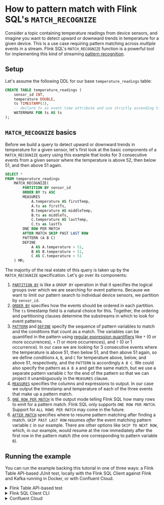 <!-- title: How to pattern match with Flink SQL's `MATCH_RECOGNIZE` -->
<!-- description: In this tutorial, learn how to pattern match with Flink SQL's `MATCH_RECOGNIZE`, with step-by-step instructions and supporting code. -->

# How to pattern match with Flink SQL's `MATCH_RECOGNIZE`

Consider a topic containing temperature readings from device sensors, and imagine you want to detect upward or downward trends in temperature for a given device. This is a use case requiring pattern matching across *multiple* events in a stream. Flink SQL's `MATCH_RECOGNIZE` function is a powerful tool for implementing this kind of streaming [pattern recognition](https://nightlies.apache.org/flink/flink-docs-stable/docs/dev/table/sql/queries/match_recognize/#pattern-recognition).

## Setup

Let's assume the following DDL for our base `temperature_readings` table:

```sql
CREATE TABLE temperature_readings (
    sensor_id INT,
    temperature DOUBLE,
    ts TIMESTAMP(3),
    -- declare ts as event time attribute and use strictly ascending timestamp watermark strategy
    WATERMARK FOR ts AS ts
);
```

## `MATCH_RECOGNIZE` basics

Before we build a query to detect upward or downward trends in temperature for a given sensor, let's first look at the basic components of a `MATCH_RECOGNIZE` query using this example that looks for 3 consecutive events from a given sensor where the temperature is above 52, then below 51, and then above 51 again.

```sql
SELECT *
FROM temperature_readings
    MATCH_RECOGNIZE(
        PARTITION BY sensor_id
        ORDER BY ts ASC
        MEASURES
            A.temperature AS firstTemp,
            A.ts as firstTs,
            B.temperature AS middleTemp,
            B.ts as middleTs,
            C.temperature AS lastTemp,
            C.ts as lastTs
        ONE ROW PER MATCH
        AFTER MATCH SKIP PAST LAST ROW
        PATTERN (A B C)
        DEFINE
            A AS A.temperature > 51,
            B AS B.temperature < 51,
            C AS C.temperature > 51
    ) MR;
```

The majority of the real estate of this query is taken up by the `MATCH_RECOGNIZE` specification. Let's go over its components:

1. [`PARTITION BY`](https://docs.confluent.io/cloud/current/flink/reference/queries/match_recognize.html#partitioning) is like a `GROUP BY` operation in that it specifies the logical groups over which we are searching for event patterns. Because we want to limit our pattern search to individual device sensors, we partition by `sensor_id`.
2. [`ORDER BY`](https://docs.confluent.io/cloud/current/flink/reference/queries/match_recognize.html#order-of-events) specifies how the events should be ordered in each partition. The `ts` timestamp field is a natural choice for this. Together, the ordering and partitioning clauses determine the substreams in which to look for event patterns.
3. [`PATTERN`](https://docs.confluent.io/cloud/current/flink/reference/queries/match_recognize.html#define-a-pattern) and [`DEFINE`](https://docs.confluent.io/cloud/current/flink/reference/queries/match_recognize.html#define-and-measures) specify the sequence of pattern variables to match and the conditions that count as a match. The variables can be quantified in the pattern using [regular expression quantifiers](https://docs.confluent.io/cloud/current/flink/reference/queries/match_recognize.html#define-a-pattern) like `*` (0 or more occurrences), `+` (1 or more occurrences), and `?` (0 or 1 occurrence). In our case we are looking for 3 consecutive events where the temperature is above 51, then below 51, and then above 51 again, so we define conditions `A`, `B`, and `C` for temperature above, below, and above 51, respectively, and the `PATTERN` is accordingly `A B C`. We could also specify the pattern as `A B A` and get the same match, but we use a separate pattern variable `C` for the end of the pattern so that we can project it unambiguously in the `MEASURES` clause. 
4. [`MEASURES`](https://docs.confluent.io/cloud/current/flink/reference/queries/match_recognize.html#define-and-measures) specifies the columns and expressions to output. In our case we output the timestamp and temperature of each of the three events that make up a pattern match.
5. [`ONE ROW PER MATCH`](https://docs.confluent.io/cloud/current/flink/reference/queries/match_recognize.html#output-mode) is the output mode telling Flink SQL how many rows to emit for a pattern match. Flink SQL only supports `ONE ROW PER MATCH`. Support for `ALL ROWS PER MATCH` may come in the future.
6. [`AFTER MATCH`](https://docs.confluent.io/cloud/current/flink/reference/queries/match_recognize.html#after-match-strategy) specifies where to resume pattern matching after finding a match. `SKIP PAST LAST ROW` resumes *after* the event matching pattern variable `C` in our example. There are other options like `SKIP TO NEXT ROW`, which, in our example, would resume at the row immediately after the first row in the pattern match (the one corresponding to pattern variable `B`).

## Running the example

You can run the example backing this tutorial in one of three ways: a Flink Table API-based JUnit test, locally with the Flink SQL Client 
against Flink and Kafka running in Docker, or with Confluent Cloud.

<details>
  <summary>Flink Table API-based test</summary>

  ### Prerequisites

  * Java 17, e.g., follow the OpenJDK installation instructions [here](https://openjdk.org/install/) if you don't have Java. 
  * Docker running via [Docker Desktop](https://docs.docker.com/desktop/) or [Docker Engine](https://docs.docker.com/engine/install/)

  ### Run the test

  Clone the `confluentinc/tutorials` GitHub repository (if you haven't already) and navigate to the `tutorials` directory:

  ```shell
  git clone git@github.com:confluentinc/tutorials.git
  cd tutorials
  ```

  Run the following command to execute [FlinkSqlFilteringTest#testFilter](src/test/java/io/confluent/developer/FlinkSqlFilteringTest.java):

  ```plaintext
  ./gradlew clean :pattern-matching:flinksql:test
  ```

  The test starts Kafka and Schema Registry with [Testcontainers](https://testcontainers.com/), runs the Flink SQL commands
  above against a local Flink `StreamExecutionEnvironment`, and ensures that the pattern matching results are what we expect.
</details>

<details>
  <summary>Flink SQL Client CLI</summary>

  ### Prerequisites

  * Docker running via [Docker Desktop](https://docs.docker.com/desktop/) or [Docker Engine](https://docs.docker.com/engine/install/)
  * [Docker Compose](https://docs.docker.com/compose/install/). Ensure that the command `docker compose version` succeeds.

  ### Run the commands

  Clone the `confluentinc/tutorials` GitHub repository (if you haven't already) and navigate to the `tutorials` directory:

  ```shell
  git clone git@github.com:confluentinc/tutorials.git
  cd tutorials
  ```

  Start Flink and Kafka:

  ```shell
  docker compose -f ./docker/docker-compose-flinksql.yml up -d
  ```

  Next, open the Flink SQL Client CLI:

  ```shell
  docker exec -it flink-sql-client sql-client.sh
  ```

  Run following SQL statements to create the `temperature_readings` table backed by Kafka running in Docker, and populate it with
  test data.

  ```sql
  CREATE TABLE temperature_readings (
      sensor_id INT,
      temperature DOUBLE,
      ts TIMESTAMP(3),
      -- declare ts as event time attribute and use strictly ascending timestamp watermark strategy
      WATERMARK FOR ts AS ts
  ) WITH (
      'connector' = 'kafka',
      'topic' = 'temperature-readings',
      'properties.bootstrap.servers' = 'broker:9092',
      'scan.startup.mode' = 'earliest-offset',
      'key.format' = 'raw',
      'key.fields' = 'sensor_id',
      'value.format' = 'avro-confluent',
      'value.avro-confluent.url' = 'http://schema-registry:8081',
      'value.fields-include' = 'EXCEPT_KEY'
  );
  ```

  ```sql
  INSERT INTO temperature_readings VALUES
      (0, 55, TO_TIMESTAMP('2023-04-03 02:00:00')),
      (1, 40, TO_TIMESTAMP('2023-04-03 02:00:01')),
      (2, 59, TO_TIMESTAMP('2023-04-03 02:00:02')),
      (0, 50, TO_TIMESTAMP('2023-04-03 02:00:03')),
      (1, 42, TO_TIMESTAMP('2023-04-03 02:00:04')),
      (2, 57, TO_TIMESTAMP('2023-04-03 02:00:05')),
      (0, 52, TO_TIMESTAMP('2023-04-03 02:00:06')),
      (1, 43, TO_TIMESTAMP('2023-04-03 02:00:07')),
      (2, 56, TO_TIMESTAMP('2023-04-03 02:00:08')),
      (0, 49, TO_TIMESTAMP('2023-04-03 02:00:09')),
      (1, 45, TO_TIMESTAMP('2023-04-03 02:00:10')),
      (2, 55, TO_TIMESTAMP('2023-04-03 02:00:11')),
      (0, 53, TO_TIMESTAMP('2023-04-03 02:00:12')),
      (1, 47, TO_TIMESTAMP('2023-04-03 02:00:13')),
      (2, 53, TO_TIMESTAMP('2023-04-03 02:00:14'));
  ```

  This `INSERT` statement generates temperature readings for 3 sensors (5 readings per sensor). Sensor 0's temperature fluctuates, Sensor 1's temperatures are monotonically increasing, and Sensor 2's are monotonically decreasing.

  | Sensor | Temp 1 | Temp 2 | Temp 3 | Temp 4 | Temp 5 |
  |--------|--------|--------|--------|--------|--------|
  | 0      | 55     | 50     | 52     | 49     | 53     |
  | 1      | 40     | 42     | 43     | 45     | 47     |
  | 2      | 59     | 57     | 56     | 55     | 53     |

  Now, run the example query from above to find any case where three readings for a given sensor are above 51, then below 51, and then above 51 again:
  
  ```sql
  SELECT *
  FROM temperature_readings
      MATCH_RECOGNIZE(
          PARTITION BY sensor_id
          ORDER BY ts ASC
          MEASURES
              A.temperature AS firstTemp,
              A.ts as firstTs,
              B.temperature AS middleTemp,
              B.ts as middleTs,
              C.temperature AS lastTemp,
              C.ts as lastTs
          ONE ROW PER MATCH
          AFTER MATCH SKIP PAST LAST ROW
          PATTERN (A B C)
          DEFINE
              A AS A.temperature > 51,
              B AS B.temperature < 51,
              C AS C.temperature > 51
      ) MR;
  ```
  Observe that Sensor 0's first three readings (55, 50, 52) are the only match. Why aren't the last three readings (52, 49, 53) also a match? Recall that the `AFTER MATCH` strategy of skipping past the last row will resume *after* the reading of 52, which is too far along to recognize the (52, 49, 53) sequence. If you run the same query again but substitute the after match strategy `AFTER MATCH SKIP TO NEXT ROW`, then this second sequence would be returned because the pattern searching would resume at the second reading for Sensor 0 instead of the fourth.

  Now let's run a more interesting pattern matching query to find cases where the temperature at a sensor has increased for 5 consecutive readings. To do this, we use a quantifier `{5}` in our pattern, and the pattern variable itself uses the [`LAST`](https://docs.confluent.io/cloud/current/flink/reference/queries/match_recognize.html#logical-offsets) logical offset operator in order to compare the temperature to that of the previous matching event. We must also include the condition `LAST(TEMP_UP.temperature, 1) IS NULL` to handle the first potential event in the pattern of 5 events that we're looking for. Putting it all together, the following query will find Sensor 1's 5 consecutive temperature increases (40, 42, 43, 45, 47). In the `MATCHES` clause we only output the first and last timestamp and temperature readings.

  ```sql
  SELECT *
  FROM temperature_readings
      MATCH_RECOGNIZE(
          PARTITION BY sensor_id
          ORDER BY ts ASC
          MEASURES
              FIRST(TEMP_UP.ts) AS firstTs,
              FIRST(TEMP_UP.temperature) AS firstTemp,
              LAST(TEMP_UP.ts) AS lastTs,
              LAST(TEMP_UP.temperature) AS lastTemp
          ONE ROW PER MATCH
          AFTER MATCH SKIP PAST LAST ROW
          PATTERN (TEMP_UP{5})
          DEFINE
            TEMP_UP AS
                LAST(TEMP_UP.temperature, 1) IS NULL OR TEMP_UP.temperature > LAST(TEMP_UP.temperature, 1)
      ) MR;
  ```

  As a final step, let's now find sequences of readings that are *either* all increasing or all decreasing. The `PATTERN` component of `MATCH_RECOGNIZE` doesn't support Boolean logic, so, to accomplish this, you can either use a `UNION` of two queries, or use one query that explicitly spells out 5 increasing or decreasing temperatures using the `LAST` logical offset operator.
  
  Here's what the `UNION` approach would look like:

  ```sql
  (SELECT *
   FROM temperature_readings
       MATCH_RECOGNIZE(
           PARTITION BY sensor_id
           ORDER BY ts ASC
           MEASURES
               FIRST(TEMP_UP.ts) AS firstTs,
               FIRST(TEMP_UP.temperature) AS firstTemp,
               LAST(TEMP_UP.ts) AS lastTs,
               LAST(TEMP_UP.temperature) AS lastTemp
           ONE ROW PER MATCH
           AFTER MATCH SKIP PAST LAST ROW
           PATTERN (TEMP_UP{5})
           DEFINE
               TEMP_UP AS
                   LAST(TEMP_UP.temperature, 1) IS NULL OR TEMP_UP.temperature > LAST(TEMP_UP.temperature, 1)
       ) MR)
  UNION
  (SELECT *
   FROM temperature_readings
       MATCH_RECOGNIZE(
           PARTITION BY sensor_id
           ORDER BY ts ASC
           MEASURES
               FIRST(TEMP_DOWN.ts) AS firstTs,
               FIRST(TEMP_DOWN.temperature) AS firstTemp,
               LAST(TEMP_DOWN.ts) AS lastTs,
               LAST(TEMP_DOWN.temperature) AS lastTemp
           ONE ROW PER MATCH
           AFTER MATCH SKIP PAST LAST ROW
           PATTERN (TEMP_DOWN{5})
           DEFINE
               TEMP_DOWN AS
                   LAST(TEMP_DOWN.temperature, 1) IS NULL OR TEMP_DOWN.temperature < LAST(TEMP_DOWN.temperature, 1)
       ) MR);
  ```

  Observe that results for both Sensors 1 and 2 are returned.

  The second approach to this, where we explicitly spell out the sequence of 5 increases or decreases in the pattern variable definition, looks like this. Note that, to handle first few events in the pattern we are looking for, we need to check `LAST(TEMP_SAME_DIRECTION.temperature, <offset>)` for `NULL`.

  ```sql
  SELECT *
  FROM temperature_readings
      MATCH_RECOGNIZE(
          PARTITION BY sensor_id
          ORDER BY ts ASC
          MEASURES
              FIRST(TEMP_SAME_DIRECTION.ts) AS firstTs,
              FIRST(TEMP_SAME_DIRECTION.temperature) AS firstTemp,
              LAST(TEMP_SAME_DIRECTION.ts) AS lastTs,
              LAST(TEMP_SAME_DIRECTION.temperature) AS lastTemp
          ONE ROW PER MATCH
          AFTER MATCH SKIP PAST LAST ROW
          PATTERN (TEMP_SAME_DIRECTION{5})
          DEFINE
            TEMP_SAME_DIRECTION AS
                (LAST(TEMP_SAME_DIRECTION.temperature, 1) IS NULL OR TEMP_SAME_DIRECTION.temperature > LAST(TEMP_SAME_DIRECTION.temperature, 1))
                  AND (LAST(TEMP_SAME_DIRECTION.temperature, 2) IS NULL OR LAST(TEMP_SAME_DIRECTION.temperature, 1) > LAST(TEMP_SAME_DIRECTION.temperature, 2))
                  AND (LAST(TEMP_SAME_DIRECTION.temperature, 3) IS NULL OR LAST(TEMP_SAME_DIRECTION.temperature, 2) > LAST(TEMP_SAME_DIRECTION.temperature, 3))
                  AND (LAST(TEMP_SAME_DIRECTION.temperature, 4) IS NULL OR LAST(TEMP_SAME_DIRECTION.temperature, 3) > LAST(TEMP_SAME_DIRECTION.temperature, 4))
                  AND (LAST(TEMP_SAME_DIRECTION.temperature, 5) IS NULL OR LAST(TEMP_SAME_DIRECTION.temperature, 4) > LAST(TEMP_SAME_DIRECTION.temperature, 5))
                OR
                (LAST(TEMP_SAME_DIRECTION.temperature, 1) IS NULL OR TEMP_SAME_DIRECTION.temperature < LAST(TEMP_SAME_DIRECTION.temperature, 1))
                  AND (LAST(TEMP_SAME_DIRECTION.temperature, 2) IS NULL OR LAST(TEMP_SAME_DIRECTION.temperature, 1) < LAST(TEMP_SAME_DIRECTION.temperature, 2))
                  AND (LAST(TEMP_SAME_DIRECTION.temperature, 3) IS NULL OR LAST(TEMP_SAME_DIRECTION.temperature, 2) < LAST(TEMP_SAME_DIRECTION.temperature, 3))
                  AND (LAST(TEMP_SAME_DIRECTION.temperature, 4) IS NULL OR LAST(TEMP_SAME_DIRECTION.temperature, 3) < LAST(TEMP_SAME_DIRECTION.temperature, 4))
                  AND (LAST(TEMP_SAME_DIRECTION.temperature, 5) IS NULL OR LAST(TEMP_SAME_DIRECTION.temperature, 4) < LAST(TEMP_SAME_DIRECTION.temperature, 5))
      ) MR;
  ```

  This query's output includes the same two matches for Sensors 1 and 2:

  ```plaintext
  sensor_id                 firstTs firstTemp                   lastTs lastTemp
          1 2023-04-03 02:00:01.000      40.0  2023-04-03 02:00:13.000     47.0
          2 2023-04-03 02:00:02.000      59.0  2023-04-03 02:00:14.000     53.0
  ```

  When you are finished, clean up the containers used for this tutorial by running:

  ```shell
  docker compose -f ./docker/docker-compose-flinksql.yml down
  ```

</details>

<details>
  <summary>Confluent Cloud</summary>

  ### Prerequisites

  * A [Confluent Cloud](https://confluent.cloud/signup) account
  * A Flink compute pool created in Confluent Cloud. Follow [this](https://docs.confluent.io/cloud/current/flink/get-started/quick-start-cloud-console.html) quick start to create one.

  ### Run the commands

  In the Confluent Cloud Console, navigate to your environment and then click the `Open SQL Workspace` button for the compute
  pool that you have created.

  Select the default catalog (Confluent Cloud environment) and database (Kafka cluster) to use with the dropdowns at the top right.

  Run following SQL statements to create the `temperature_readings` table backed by Kafka running in Docker, and populate it with
  test data.

  ```sql
  CREATE TABLE temperature_readings (
      sensor_id INT,
      temperature DOUBLE,
      ts TIMESTAMP(3),
      -- declare ts as event time attribute and use strictly ascending timestamp watermark strategy
      WATERMARK FOR ts AS ts
  )  DISTRIBUTED BY (sensor_id) INTO 1 BUCKETS;
  ```

  ```sql
  INSERT INTO temperature_readings VALUES
      (0, 55, TO_TIMESTAMP('2023-04-03 02:00:00')),
      (1, 40, TO_TIMESTAMP('2023-04-03 02:00:01')),
      (2, 59, TO_TIMESTAMP('2023-04-03 02:00:02')),
      (0, 50, TO_TIMESTAMP('2023-04-03 02:00:03')),
      (1, 42, TO_TIMESTAMP('2023-04-03 02:00:04')),
      (2, 57, TO_TIMESTAMP('2023-04-03 02:00:05')),
      (0, 52, TO_TIMESTAMP('2023-04-03 02:00:06')),
      (1, 43, TO_TIMESTAMP('2023-04-03 02:00:07')),
      (2, 56, TO_TIMESTAMP('2023-04-03 02:00:08')),
      (0, 49, TO_TIMESTAMP('2023-04-03 02:00:09')),
      (1, 45, TO_TIMESTAMP('2023-04-03 02:00:10')),
      (2, 55, TO_TIMESTAMP('2023-04-03 02:00:11')),
      (0, 53, TO_TIMESTAMP('2023-04-03 02:00:12')),
      (1, 47, TO_TIMESTAMP('2023-04-03 02:00:13')),
      (2, 53, TO_TIMESTAMP('2023-04-03 02:00:14'));
  ```

  This `INSERT` statement generates temperature readings for 3 sensors (5 readings per sensor). Sensor 0's temperature fluctuates, Sensor 1's temperatures are monotonically increasing, and Sensor 2's are monotonically decreasing.

  | Sensor | Temp 1 | Temp 2 | Temp 3 | Temp 4 | Temp 5 |
  |--------|--------|--------|--------|--------|--------|
  | 0      | 55     | 50     | 52     | 49     | 53     |
  | 1      | 40     | 42     | 43     | 45     | 47     |
  | 2      | 59     | 57     | 56     | 55     | 53     |

  Now, run the example query from above to find any case where three readings for a given sensor are above 51, then below 51, and then above 51 again:
  
  ```sql
  SELECT *
  FROM temperature_readings
      MATCH_RECOGNIZE(
          PARTITION BY sensor_id
          ORDER BY ts ASC
          MEASURES
              A.temperature AS firstTemp,
              A.ts as firstTs,
              B.temperature AS middleTemp,
              B.ts as middleTs,
              C.temperature AS lastTemp,
              C.ts as lastTs
          ONE ROW PER MATCH
          AFTER MATCH SKIP PAST LAST ROW
          PATTERN (A B C)
          DEFINE
              A AS A.temperature > 51,
              B AS B.temperature < 51,
              C AS C.temperature > 51
      ) MR;
  ```
  Observe that Sensor 0's first three readings (55, 50, 52) are the only match. Why aren't the last three readings (52, 49, 53) also a match? Recall that the `AFTER MATCH` strategy of skipping past the last row will resume *after* the reading of 52, which is too far along to recognize the (52, 49, 53) sequence. If you run the same query again but substitute the after match strategy `AFTER MATCH SKIP TO NEXT ROW`, then this second sequence would be returned because the pattern searching would resume at the second reading for Sensor 0 instead of the fourth.

  Now let's run a more interesting pattern matching query to find cases where the temperature at a sensor has increased for 5 consecutive readings. To do this, we use a quantifier `{5}` in our pattern, and the pattern variable itself uses the [`LAST`](https://docs.confluent.io/cloud/current/flink/reference/queries/match_recognize.html#logical-offsets) logical offset operator in order to compare the temperature to that of the previous matching event. We must also include the condition `LAST(TEMP_UP.temperature, 1) IS NULL` to handle the first potential event in the pattern of 5 events that we're looking for. Putting it all together, the following query will find Sensor 1's 5 consecutive temperature increases (40, 42, 43, 45, 47). In the `MATCHES` clause we only output the first and last timestamp and temperature readings.

  ```sql
  SELECT *
  FROM temperature_readings
      MATCH_RECOGNIZE(
          PARTITION BY sensor_id
          ORDER BY ts ASC
          MEASURES
              FIRST(TEMP_UP.ts) AS firstTs,
              FIRST(TEMP_UP.temperature) AS firstTemp,
              LAST(TEMP_UP.ts) AS lastTs,
              LAST(TEMP_UP.temperature) AS lastTemp
          ONE ROW PER MATCH
          AFTER MATCH SKIP PAST LAST ROW
          PATTERN (TEMP_UP{5})
          DEFINE
            TEMP_UP AS
                LAST(TEMP_UP.temperature, 1) IS NULL OR TEMP_UP.temperature > LAST(TEMP_UP.temperature, 1)
      ) MR;
  ```

  As a final step, let's now find sequences of readings that are *either* all increasing or all decreasing. The `PATTERN` component of `MATCH_RECOGNIZE` doesn't support Boolean logic, so to accomplish this you can either use a `UNION` of two queries, or use one query that explicitly spells out 5 increasing or decreasing temperatures using the `LAST` logical offset operator.
  
  Here's what the `UNION` approach would look like:

  ```sql
  (SELECT *
   FROM temperature_readings
       MATCH_RECOGNIZE(
           PARTITION BY sensor_id
           ORDER BY ts ASC
           MEASURES
               FIRST(TEMP_UP.ts) AS firstTs,
               FIRST(TEMP_UP.temperature) AS firstTemp,
               LAST(TEMP_UP.ts) AS lastTs,
               LAST(TEMP_UP.temperature) AS lastTemp
           ONE ROW PER MATCH
           AFTER MATCH SKIP PAST LAST ROW
           PATTERN (TEMP_UP{5})
           DEFINE
               TEMP_UP AS
                   LAST(TEMP_UP.temperature, 1) IS NULL OR TEMP_UP.temperature > LAST(TEMP_UP.temperature, 1)
       ) MR)
  UNION
  (SELECT *
   FROM temperature_readings
       MATCH_RECOGNIZE(
           PARTITION BY sensor_id
           ORDER BY ts ASC
           MEASURES
               FIRST(TEMP_DOWN.ts) AS firstTs,
               FIRST(TEMP_DOWN.temperature) AS firstTemp,
               LAST(TEMP_DOWN.ts) AS lastTs,
               LAST(TEMP_DOWN.temperature) AS lastTemp
           ONE ROW PER MATCH
           AFTER MATCH SKIP PAST LAST ROW
           PATTERN (TEMP_DOWN{5})
           DEFINE
               TEMP_DOWN AS
                   LAST(TEMP_DOWN.temperature, 1) IS NULL OR TEMP_DOWN.temperature < LAST(TEMP_DOWN.temperature, 1)
       ) MR);
  ```

  Observe that results for both Sensors 1 and 2 are returned.

  The second approach to this, where we explicitly spell out the sequence of 5 increases or decreases in the pattern variable definition, looks like this. Note that, to handle first few events in the pattern we are looking for, we need to check `LAST(TEMP_SAME_DIRECTION.temperature, <offset>)` for `NULL`.

  ```sql
  SELECT *
  FROM temperature_readings
      MATCH_RECOGNIZE(
          PARTITION BY sensor_id
          ORDER BY ts ASC
          MEASURES
              FIRST(TEMP_SAME_DIRECTION.ts) AS firstTs,
              FIRST(TEMP_SAME_DIRECTION.temperature) AS firstTemp,
              LAST(TEMP_SAME_DIRECTION.ts) AS lastTs,
              LAST(TEMP_SAME_DIRECTION.temperature) AS lastTemp
          ONE ROW PER MATCH
          AFTER MATCH SKIP PAST LAST ROW
          PATTERN (TEMP_SAME_DIRECTION{5})
          DEFINE
            TEMP_SAME_DIRECTION AS
                (LAST(TEMP_SAME_DIRECTION.temperature, 1) IS NULL OR TEMP_SAME_DIRECTION.temperature > LAST(TEMP_SAME_DIRECTION.temperature, 1))
                  AND (LAST(TEMP_SAME_DIRECTION.temperature, 2) IS NULL OR LAST(TEMP_SAME_DIRECTION.temperature, 1) > LAST(TEMP_SAME_DIRECTION.temperature, 2))
                  AND (LAST(TEMP_SAME_DIRECTION.temperature, 3) IS NULL OR LAST(TEMP_SAME_DIRECTION.temperature, 2) > LAST(TEMP_SAME_DIRECTION.temperature, 3))
                  AND (LAST(TEMP_SAME_DIRECTION.temperature, 4) IS NULL OR LAST(TEMP_SAME_DIRECTION.temperature, 3) > LAST(TEMP_SAME_DIRECTION.temperature, 4))
                  AND (LAST(TEMP_SAME_DIRECTION.temperature, 5) IS NULL OR LAST(TEMP_SAME_DIRECTION.temperature, 4) > LAST(TEMP_SAME_DIRECTION.temperature, 5))
                OR
                (LAST(TEMP_SAME_DIRECTION.temperature, 1) IS NULL OR TEMP_SAME_DIRECTION.temperature < LAST(TEMP_SAME_DIRECTION.temperature, 1))
                  AND (LAST(TEMP_SAME_DIRECTION.temperature, 2) IS NULL OR LAST(TEMP_SAME_DIRECTION.temperature, 1) < LAST(TEMP_SAME_DIRECTION.temperature, 2))
                  AND (LAST(TEMP_SAME_DIRECTION.temperature, 3) IS NULL OR LAST(TEMP_SAME_DIRECTION.temperature, 2) < LAST(TEMP_SAME_DIRECTION.temperature, 3))
                  AND (LAST(TEMP_SAME_DIRECTION.temperature, 4) IS NULL OR LAST(TEMP_SAME_DIRECTION.temperature, 3) < LAST(TEMP_SAME_DIRECTION.temperature, 4))
                  AND (LAST(TEMP_SAME_DIRECTION.temperature, 5) IS NULL OR LAST(TEMP_SAME_DIRECTION.temperature, 4) < LAST(TEMP_SAME_DIRECTION.temperature, 5))
      ) MR;
  ```

  This query's output includes the same two matches for Sensors 1 and 2:

  ![Query output](https://raw.githubusercontent.com/confluentinc/tutorials/master/pattern-matching/flinksql/img/query-out)

</details>
